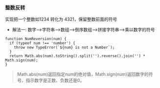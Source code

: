 ### 整数反转
实现把一个整数如1234 转化为 4321，保留整数前面的符号
- 解法一: 数字-->字符串-->数组-->倒序数组-->拼接字符串-->乘以数字的符号
```
function NumReversion(num) {
  if (typeof num !== 'number') {
    throw new TypeError(`${num} is not a Number`);
  }
  return Math.abs(num).toString().split('').reverse().join('') * Math.sign(num);
} 
```
> Math.abs(num)返回指定num的绝对值，Math.sign(num)返回数字的符号，指示数字是正数、负数还是0。
